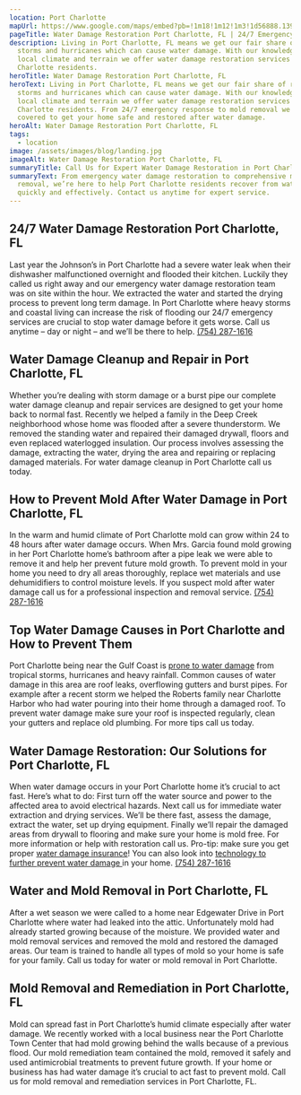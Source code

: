 ```yaml
---
location: Port Charlotte
mapUrl: https://www.google.com/maps/embed?pb=!1m18!1m12!1m3!1d56888.139913400206!2d-82.1848781510765!3d26.98245206621912!2m3!1f0!2f0!3f0!3m2!1i1024!2i768!4f13.1!3m3!1m2!1s0x88db542cb1f42f61%3A0x7ae4c8ee21342bec!2sPort%20Charlotte%2C%20FL%2C%20USA!5e0!3m2!1sen!2sca!4v1727839360898!5m2!1sen!2sca
pageTitle: Water Damage Restoration Port Charlotte, FL | 24/7 Emergency Repairs
description: Living in Port Charlotte, FL means we get our fair share of rain
  storms and hurricanes which can cause water damage. With our knowledge of the
  local climate and terrain we offer water damage restoration services to Port
  Charlotte residents.
heroTitle: Water Damage Restoration Port Charlotte, FL
heroText: Living in Port Charlotte, FL means we get our fair share of rain
  storms and hurricanes which can cause water damage. With our knowledge of the
  local climate and terrain we offer water damage restoration services to Port
  Charlotte residents. From 24/7 emergency response to mold removal we have you
  covered to get your home safe and restored after water damage.
heroAlt: Water Damage Restoration Port Charlotte, FL
tags:
  - location
image: /assets/images/blog/landing.jpg
imageAlt: Water Damage Restoration Port Charlotte, FL
summaryTitle: Call Us for Expert Water Damage Restoration in Port Charlotte, FL!
summaryText: From emergency water damage restoration to comprehensive mold
  removal, we’re here to help Port Charlotte residents recover from water damage
  quickly and effectively. Contact us anytime for expert service.
---
```

## 24/7 Water Damage Restoration Port Charlotte, FL

Last year the Johnson’s in Port Charlotte had a severe water leak when their dishwasher malfunctioned overnight and flooded their kitchen. Luckily they called us right away and our emergency water damage restoration team was on site within the hour. We extracted the water and started the drying process to prevent long term damage. In Port Charlotte where heavy storms and coastal living can increase the risk of flooding our 24/7 emergency services are crucial to stop water damage before it gets worse. Call us anytime – day or night – and we’ll be there to help.
[(754) 287-1616](tel:7542871616)

## Water Damage Cleanup and Repair in Port Charlotte, FL

Whether you’re dealing with storm damage or a burst pipe our complete water damage cleanup and repair services are designed to get your home back to normal fast. Recently we helped a family in the Deep Creek neighborhood whose home was flooded after a severe thunderstorm. We removed the standing water and repaired their damaged drywall, floors and even replaced waterlogged insulation. Our process involves assessing the damage, extracting the water, drying the area and repairing or replacing damaged materials. For water damage cleanup in Port Charlotte call us today.

## How to Prevent Mold After Water Damage in Port Charlotte, FL

In the warm and humid climate of Port Charlotte mold can grow within 24 to 48 hours after water damage occurs. When Mrs. Garcia found mold growing in her Port Charlotte home’s bathroom after a pipe leak we were able to remove it and help her prevent future mold growth. To prevent mold in your home you need to dry all areas thoroughly, replace wet materials and use dehumidifiers to control moisture levels. If you suspect mold after water damage call us for a professional inspection and removal service.
[(754) 287-1616](tel:7542871616)

## Top Water Damage Causes in Port Charlotte and How to Prevent Them

Port Charlotte being near the Gulf Coast is [prone to water damage](/blog/florida's-water-damage-survival-guide:-protecting-your-sunshine-state-home-from-moisture-mayhem) from tropical storms, hurricanes and heavy rainfall. Common causes of water damage in this area are roof leaks, overflowing gutters and burst pipes. For example after a recent storm we helped the Roberts family near Charlotte Harbor who had water pouring into their home through a damaged roof. To prevent water damage make sure your roof is inspected regularly, clean your gutters and replace old plumbing. For more tips call us today.

## Water Damage Restoration: Our Solutions for Port Charlotte, FL

When water damage occurs in your Port Charlotte home it’s crucial to act fast. Here’s what to do: First turn off the water source and power to the affected area to avoid electrical hazards. Next call us for immediate water extraction and drying services. We’ll be there fast, assess the damage, extract the water, set up drying equipment. Finally we’ll repair the damaged areas from drywall to flooring and make sure your home is mold free. For more information or help with restoration call us. Pro-tip: make sure you get proper [water damage insurance](/blog/the-definitive-florida-water-damage-insurance-guide:-protecting-your-property-in-a-high-risk-environment)! You can also look into [technology to further prevent water damage ](/blog/cutting-edge-water-management-technologies:-florida's-battle-against-rising-waters)in your home.
[(754) 287-1616](tel:7542871616)

## Water and Mold Removal in Port Charlotte, FL

After a wet season we were called to a home near Edgewater Drive in Port Charlotte where water had leaked into the attic. Unfortunately mold had already started growing because of the moisture. We provided water and mold removal services and removed the mold and restored the damaged areas. Our team is trained to handle all types of mold so your home is safe for your family. Call us today for water or mold removal in Port Charlotte.

## Mold Removal and Remediation in Port Charlotte, FL

Mold can spread fast in Port Charlotte’s humid climate especially after water damage. We recently worked with a local business near the Port Charlotte Town Center that had mold growing behind the walls because of a previous flood. Our mold remediation team contained the mold, removed it safely and used antimicrobial treatments to prevent future growth. If your home or business has had water damage it’s crucial to act fast to prevent mold. Call us for mold removal and remediation services in Port Charlotte, FL.
